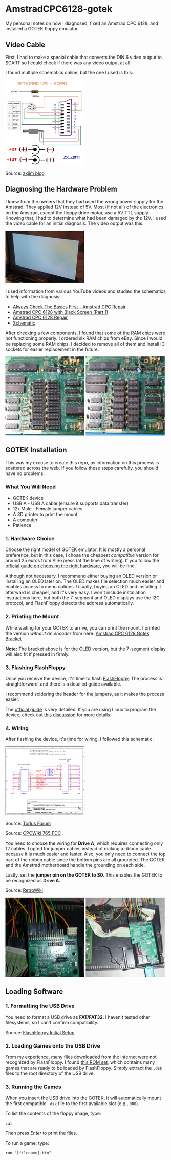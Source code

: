 # AmstradCPC6128-gotek

My personal notes on how I diagnosed, fixed an Amstrad CPC 6128, and installed a GOTEK floppy emulator.

## Video Cable

First, I had to make a special cable that converts the DIN 6 video output to SCART so I could check if there was any video output at all.

I found multiple schematics online, but the one I used is this:

<img src="media/cpc_scart.jpg" alt="Finished build 01" width="49%" />

Source: [zxjim blog](https://zxjim.blogspot.com/2011/09/amstrad-cpc-rgb-scart.html)

## Diagnosing the Hardware Problem

I knew from the owners that they had used the wrong power supply for the Amstrad. They applied 12V instead of 5V. Most (if not all) of the electronics on the Amstrad, except the floppy drive motor, use a 5V TTL supply. Knowing that, I had to determine what had been damaged by the 12V. I used the video cable for an initial diagnosis. The video output was this:

<img src="media/2025-01-08-205716-0.jpg" alt="Video Output" width="49%" />

I used information from various YouTube videos and studied the schematics to help with the diagnosis:

- [Always Check The Basics First - Amstrad CPC Repair](https://www.youtube.com/watch?v=NNPpYy6VT0A)
- [Amstrad CPC 6128 with Black Screen (Part 1)](https://www.youtube.com/watch?v=EyT7gYs--vo)
- [Amstrad CPC 6128 Repair](http://blog.tynemouthsoftware.co.uk/2019/08/amstrad-cpc-6128-repair.html?m=1)
- [Schematic](https://www.cpcwiki.eu/index.php/File:CPC6128_Schematic.png)

After checking a few components, I found that some of the RAM chips were not functioning properly. I ordered six RAM chips from eBay. Since I would be replacing some RAM chips, I decided to remove all of them and install IC sockets for easier replacement in the future.

<img src="media/2025-01-23-223353-0.jpg" alt="RAM Replacement" width="49%" />

<img src="media/2025-01-23-224623-0.jpg" alt="IC Sockets Installed" width="49%" />

## GOTEK Installation

This was my excuse to create this repo, as information on this process is scattered across the web. If you follow these steps carefully, you should have no problems.

### What You Will Need

- GOTEK device
- USB A - USB A cable (ensure it supports data transfer)
- 12x Male - Female jumper cables
- A 3D printer to print the mount
- A computer
- Patience

### 1. Hardware Choice

Choose the right model of GOTEK emulator. It is mostly a personal preference, but in this case, I chose the cheapest *compatible* version for around 25 euros from AliExpress (at the time of writing). If you follow the [official guide on choosing the right hardware](https://github.com/keirf/flashfloppy/wiki/Gotek-Models), you will be fine.

Although not necessary, I recommend either buying an OLED version or installing an OLED later on. The OLED makes file selection much easier and enables access to menu options. Usually, buying an OLED and installing it afterward is cheaper, and it's very easy. I won't include installation instructions here, but both the 7-segment and OLED displays use the I2C protocol, and FlashFloppy detects the address automatically.

### 2. Printing the Mount

While waiting for your GOTEK to arrive, you can print the mount. I printed the version *without an encoder* from here: [Amstrad CPC 6128 Gotek Bracket](https://www.printables.com/model/284516-amstrad-cpc-6128-gotek-bracket/files)

**Note:** The bracket above is for the OLED version, but the 7-segment display will also fit if pressed in firmly.

### 3. Flashing FlashFloppy

Once you receive the device, it's time to flash [FlashFloppy](https://github.com/keirf/flashfloppy). The process is straightforward, and there is a detailed guide available.

I recommend soldering the header for the jumpers, as it makes the process easier.

The [official guide](https://github.com/keirf/flashfloppy/wiki/Firmware-Programming) is very detailed. If you are using Linux to program the device, check out [this discussion](https://github.com/keirf/flashfloppy/discussions/698#discussioncomment-3901428) for more details.

### 4. Wiring

After flashing the device, it's time for wiring. I followed this schematic:

<img src="media/cpc_floppy.png" alt="Floppy Wiring" width="49%" />

Source: [Torlus Forum](https://torlus.com/floppy/forum/viewtopic.php?t=259)

Source: [CPCWiki 765 FDC](https://www.cpcwiki.eu/index.php/765_FDC)

You need to choose the wiring for **Drive A**, which requires connecting only 12 cables. I opted for jumper cables instead of making a ribbon cable because it is much easier and faster. Also, you only need to connect the top part of the ribbon cable since the bottom pins are all grounded. The GOTEK and the Amstrad motherboard handle the grounding on each side.

Lastly, set the **jumper pin on the GOTEK to S0**. This enables the GOTEK to be recognized as **Drive A**.

Source: [RetroWiki](https://www.retrowiki.es/viewtopic.php?t=200034502&start=32)

<img src="media/2025-02-23-142935-0.jpg" alt="Installed GOTEK" width="49%" />
<img src="media/2025-02-23-142658-0.jpg" alt="Mounted Setup" width="49%" />

## Loading Software

### 1. Formatting the USB Drive

You need to format a USB drive as **FAT/FAT32**. I haven't tested other filesystems, so I can't confirm compatibility.

Source: [FlashFloppy Initial Setup](https://github.com/keirf/flashfloppy/wiki/Initial-Setup)

### 2. Loading Games onto the USB Drive

From my experience, many files downloaded from the internet were not recognized by FlashFloppy. I found [this ROM set](https://archive.org/details/amstrad-cpc_202203), which contains many games that are ready to be loaded by FlashFloppy. Simply extract the `.dsk` files to the root directory of the USB drive.

### 3. Running the Games

When you insert the USB drive into the GOTEK, it will automatically mount the first compatible `.dsk` file to the first available slot (e.g., `000`).

To list the contents of the floppy image, type:

```basic
cat
```

Then press *Enter* to print the files.

To run a game, type:

```basic
run "[filename].bin"
```

